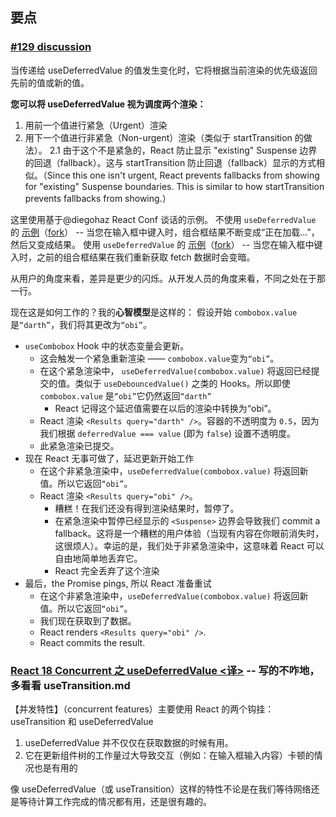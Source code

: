 ## 要点

### [#129 discussion](https://github.com/reactwg/react-18/discussions/129)

当传递给 useDeferredValue 的值发生变化时，它将根据当前渲染的优先级返回先前的值或新的值。

**您可以将 useDeferredValue 视为调度两个渲染：**

1. 用前一个值进行紧急（Urgent）渲染
2. 用下一个值进行非紧急（Non-urgent）渲染（类似于 startTransition 的做法）。
   2.1 由于这个不是紧急的，React 防止显示 "existing" Suspense 边界的回退（fallback）。这与 startTransition 防止回退（fallback）显示的方式相似。（Since this one isn't urgent, React prevents fallbacks from showing for "existing" Suspense boundaries. This is similar to how startTransition prevents fallbacks from showing.）

这里使用基于@diegohaz React Conf 谈话的示例。
不使用 `useDeferredValue` 的 [示例](https://codesandbox.io/s/priceless-cannon-yhbqce?file=/src/App.js)（[fork](https://codesandbox.io/s/snowy-monad-23ykzr)） -- 当您在输入框中键入时，组合框结果不断变成“正在加载...”，然后又变成结果。
使用 `useDeferredValue` 的 [示例](https://codesandbox.io/s/romantic-tharp-wedx58?file=/src/App.js)（[fork](https://codesandbox.io/s/lingering-meadow-6ru8ym)） -- 当您在输入框中键入时，之前的组合框结果在我们重新获取 fetch 数据时会变暗。

从用户的角度来看，差异是更少的闪烁。从开发人员的角度来看，不同之处在于那一行。

现在这是如何工作的？我的**心智模型**是这样的：
假设开始 `combobox.value` 是`“darth”`，我们将其更改为`“obi”`。

- `useCombobox` Hook 中的状态变量会更新。
  - 这会触发一个紧急重新渲染 —— `combobox.value`变为`“obi”`。
  - 在这个紧急渲染中， `useDeferredValue(combobox.value)` 将返回已经提交的值。类似于 `useDebouncedValue()` 之类的 Hooks。所以即使 `combobox.value` 是`“obi”`它仍然返回`“darth”`
    - React 记得这个延迟值需要在以后的渲染中转换为“obi”。
  - React 渲染 `<Results query="darth" />`。容器的不透明度为 `0.5`，因为我们根据 `deferredValue === value` (即为 `false`) 设置不透明度。
  - 此紧急渲染已提交。
- 现在 React 无事可做了，延迟更新开始工作
  - 在这个非紧急渲染中，`useDeferredValue(combobox.value)` 将返回新值。所以它返回`“obi”`。
  - React 渲染 `<Results query="obi" />`。
    - 糟糕！在我们还没有得到渲染结果时，暂停了。
    - 在紧急渲染中暂停已经显示的 `<Suspense>` 边界会导致我们 commit a fallback。这将是一个糟糕的用户体验（当现有内容在你眼前消失时，这很烦人）。幸运的是，我们处于非紧急渲染中，这意味着 React 可以自由地简单地丢弃它。
    - React 完全丢弃了这个渲染
- 最后，the Promise pings, 所以 React 准备重试
  - 在这个非紧急渲染中，`useDeferredValue(combobox.value)` 将返回新值。所以它返回`“obi”`。
  - 我们现在获取到了数据。
  - React renders `<Results query="obi" />`.
  - React commits the result.

### [React 18 Concurrent 之 useDeferredValue <译>](https://zhuanlan.zhihu.com/p/425009300) -- 写的不咋地，多看看 useTransition.md

【并发特性】（concurrent features）主要使用 React 的两个钩挂：useTransition 和 useDeferredValue

1. useDeferredValue 并不仅仅在获取数据的时候有用。
2. 它在更新组件树的工作量过大导致交互（例如：在输入框输入内容）卡顿的情况也是有用的

像 useDeferredValue（或 useTransition）这样的特性不论是在我们等待网络还是等待计算工作完成的情况都有用，还是很有趣的。
